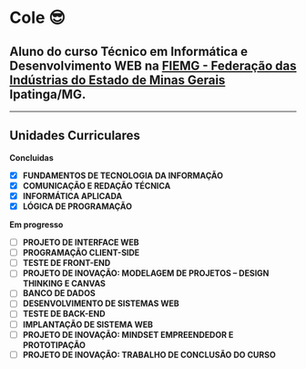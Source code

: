 # Cole 😎

## Aluno do curso **Técnico em Informática e Desenvolvimento WEB** na <b>[FIEMG - Federação das Indústrias do Estado de Minas Gerais](https://www.fiemg.com.br/) Ipatinga/MG</b>.

<hr>

## Unidades Curriculares
<b> Concluidas <b>
- [x]  FUNDAMENTOS DE TECNOLOGIA DA INFORMAÇÃO
- [x]  COMUNICAÇÃO E REDAÇÃO TÉCNICA
- [x]  INFORMÁTICA APLICADA
- [x]  LÓGICA DE PROGRAMAÇÃO

 <b> Em progresso <b>
- [ ]  PROJETO DE INTERFACE WEB
- [ ]  PROGRAMAÇÃO CLIENT-SIDE
- [ ]  TESTE DE FRONT-END
- [ ]  PROJETO DE INOVAÇÃO: MODELAGEM DE PROJETOS – DESIGN THINKING E CANVAS
- [ ]  BANCO DE DADOS
- [ ]  DESENVOLVIMENTO DE SISTEMAS WEB
- [ ]  TESTE DE BACK-END
- [ ]  IMPLANTAÇÃO DE SISTEMA WEB
- [ ]  PROJETO DE INOVAÇÃO: MINDSET EMPREENDEDOR E PROTOTIPAÇÃO
- [ ]  PROJETO DE INOVAÇÃO: TRABALHO DE CONCLUSÃO DO CURSO
<!--
<!--
**Almeidasete7/Almeidasete7** is a ✨ _special_ ✨ repository because its `README.md` (this file) appears on your GitHub profile.

Here are some ideas to get you started:

- 🔭 I’m currently working on ...
- 🌱 I’m currently learning ...
- 👯 I’m looking to collaborate on ...
- 🤔 I’m looking for help with ...
- 💬 Ask me about ...
- 📫 How to reach me: ...
- 😄 Pronouns: ...
- ⚡ Fun fact: ...
-->
